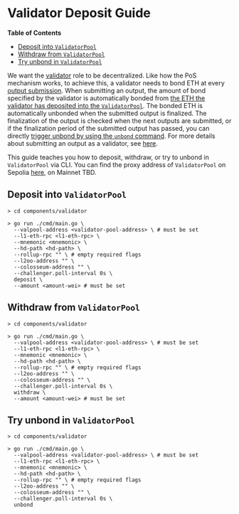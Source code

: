 <!-- DOCTOC SKIP -->

# Validator Deposit Guide

<!-- START doctoc generated TOC please keep comment here to allow auto update -->
<!-- DON'T EDIT THIS SECTION, INSTEAD RE-RUN doctoc TO UPDATE -->
**Table of Contents**

- [Deposit into `ValidatorPool`](#deposit-into-validatorpool)
- [Withdraw from `ValidatorPool`](#withdraw-from-validatorpool)
- [Try unbond in `ValidatorPool`](#try-unbond-in-validatorpool)

<!-- END doctoc generated TOC please keep comment here to allow auto update -->

We want the [validator](../../components/validator/) role to be decentralized. Like how the PoS mechanism works, to
achieve this, a validator needs to bond ETH at every [output
submission](../validations.md#submitting-l2-output-commitments). When submitting an output, the amount of bond
specified by the validator is automatically bonded from [the ETH the validator has deposited into the
`ValidatorPool`](#deposit-into-validatorpool). The bonded ETH is automatically unbonded when the submitted output is
finalized. The finalization of the output is checked when the next outputs are submitted, or if the finalization period
of the submitted output has passed, you can directly [trigger unbond by using the `unbond` command](
  #try-unbond-in-validatorpool). For more details about submitting an output as a validator, see
[here](../validations.md).

This guide teaches you how to deposit, withdraw, or try to unbond in `ValidatorPool` via CLI. You can find the proxy
address of `ValidatorPool` on Sepolia [here](../../packages/contracts/deployments/sepolia/ValidatorPoolProxy.json),
on Mainnet TBD.

## Deposit into `ValidatorPool`

```shell
> cd components/validator
```

```shell
> go run ./cmd/main.go \
  --valpool-address <validator-pool-address> \ # must be set
  --l1-eth-rpc <l1-eth-rpc> \
  --mnemonic <mnemonic> \
  --hd-path <hd-path> \
  --rollup-rpc "" \ # empty required flags
  --l2oo-address "" \
  --colosseum-address "" \
  --challenger.poll-interval 0s \
  deposit \
  --amount <amount-wei> # must be set
```

## Withdraw from `ValidatorPool`

```shell
> cd components/validator
```

```shell
> go run ./cmd/main.go \
  --valpool-address <validator-pool-address> \ # must be set
  --l1-eth-rpc <l1-eth-rpc> \
  --mnemonic <mnemonic> \
  --hd-path <hd-path> \
  --rollup-rpc "" \ # empty required flags
  --l2oo-address "" \
  --colosseum-address "" \
  --challenger.poll-interval 0s \
  withdraw \
  --amount <amount-wei> # must be set
```

## Try unbond in `ValidatorPool`

```shell
> cd components/validator
```

```shell
> go run ./cmd/main.go \
  --valpool-address <validator-pool-address> \ # must be set
  --l1-eth-rpc <l1-eth-rpc> \
  --mnemonic <mnemonic> \
  --hd-path <hd-path> \
  --rollup-rpc "" \ # empty required flags
  --l2oo-address "" \
  --colosseum-address "" \
  --challenger.poll-interval 0s \
  unbond
```
